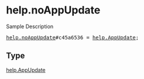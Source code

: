 # help.noAppUpdate

Sample Description

<pre>
<a href="../constructor/help.noAppUpdate.md">help.noAppUpdate</a>#c45a6536 = <a href="../type/help.AppUpdate.md">help.AppUpdate</a>;</pre>

## Type

<a href="../type/help.AppUpdate.md">help.AppUpdate</a>
